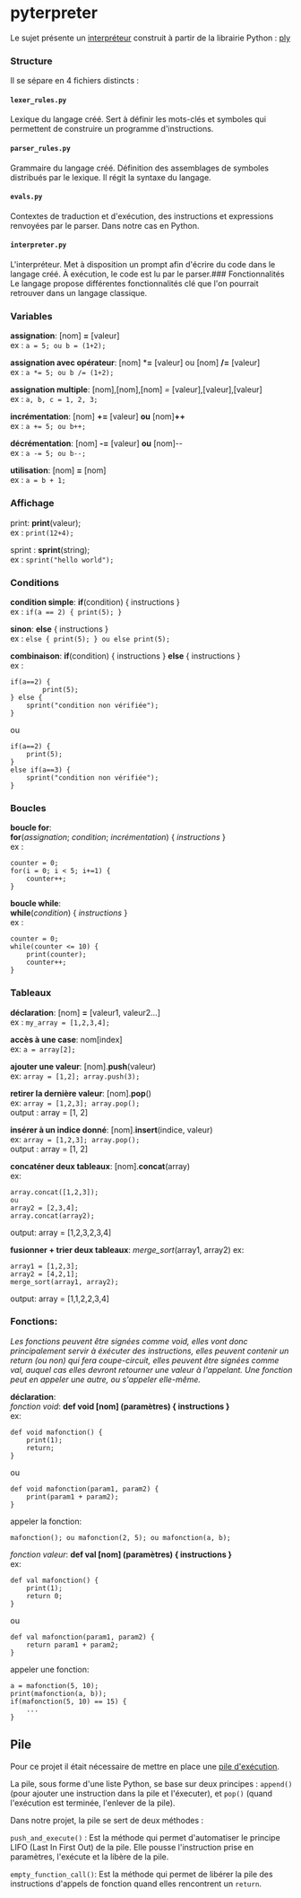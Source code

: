 # pyterpreter
Le sujet présente un [interpréteur](https://fr.wikipedia.org/wiki/Interpr%C3%A8te_(informatique)) construit à partir de la librairie Python : [ply](https://pypi.org/project/ply/)
### Structure
Il se sépare en 4 fichiers distincts :

#### `lexer_rules.py`
Lexique du langage créé. Sert à définir les mots-clés et symboles qui permettent de construire un programme d'instructions.

#### `parser_rules.py`
Grammaire du langage créé. Définition des assemblages de symboles distribués par le lexique. Il régit la syntaxe du langage.

#### `evals.py`
Contextes de traduction et d'exécution, des instructions et expressions renvoyées par le parser. Dans notre cas en Python.

#### `interpreter.py`
L'interpréteur. Met à disposition un prompt afin d'écrire du code dans le langage créé. À exécution, le code est lu par le parser.### Fonctionnalités
Le langage propose différentes fonctionnalités clé que l'on pourrait retrouver dans un langage classique.


### Variables
**assignation**: [nom] **=** [valeur] \
ex : `a = 5; ou b = (1+2);`

**assignation avec opérateur**: [nom] ***=** [valeur] ou [nom] **/=** [valeur] \
ex : `a *= 5; ou b /= (1+2);`

**assignation multiple**: [nom],[nom],[nom] *=* [valeur],[valeur],[valeur] \
ex : `a, b, c = 1, 2, 3;`

**incrémentation**: [nom] **+=** [valeur] **ou** [nom]**++** \
ex : `a += 5; ou b++;`

**décrémentation**: [nom] **-=** [valeur] **ou** [nom]-- \
ex : `a -= 5; ou b--;`

**utilisation**: [nom] **=** [nom] \
ex : `a = b + 1;`

### Affichage
print: **print**(valeur); \
ex : `print(12+4);`

sprint : **sprint**(string); \
ex : `sprint("hello world");`

### Conditions
**condition simple**: **if**(condition) { instructions } \
ex : `if(a == 2) { print(5); }`

**sinon**: **else** { instructions } \
ex : `else { print(5); } ou else print(5);`

**combinaison**: **if**(condition) { instructions } **else** { instructions } \
ex : 
```
if(a==2) {
        print(5);
} else {
    sprint("condition non vérifiée");
}
```
ou

```
if(a==2) {
    print(5);
} 
else if(a==3) {
    sprint("condition non vérifiée");
}
```

### Boucles
**boucle for**:  
**for**(*assignation*; *condition*; *incrémentation*) { *instructions* } \
ex : 
```
counter = 0;
for(i = 0; i < 5; i+=1) {
    counter++;
}
```
**boucle while**:  
**while**(*condition*) { *instructions* } \
ex : 
```
counter = 0;
while(counter <= 10) {
    print(counter);
    counter++;
}
```

### Tableaux
**déclaration**: [nom] **=** [valeur1, valeur2...] \
ex : `my_array = [1,2,3,4];`

**accès à une case**: nom[index] \
ex: `a = array[2];`

**ajouter une valeur**: [nom].**push**(valeur) \
ex: `array = [1,2]; array.push(3);`

**retirer la dernière valeur**: [nom].**pop**() \
ex: `array = [1,2,3]; array.pop();` \
output : array = [1, 2]

**insérer à un indice donné**: [nom].**insert**(indice, valeur) \
ex: `array = [1,2,3]; array.pop();` \
output : array = [1, 2]

**concaténer deux tableaux**: [nom].**concat**(array) \
ex: 
```
array.concat([1,2,3]);
ou
array2 = [2,3,4];
array.concat(array2);
```
output: array = [1,2,3,2,3,4]

**fusionner + trier deux tableaux**: *merge_sort*(array1, array2)
ex: 
```
array1 = [1,2,3];
array2 = [4,2,1];
merge_sort(array1, array2); 
```
output: array = [1,1,2,2,3,4]


### Fonctions: 
*Les fonctions peuvent être signées comme void, elles vont donc principalement servir à éxécuter des instructions, elles peuvent contenir un return (ou non) qui fera coupe-circuit, elles peuvent être signées comme val, auquel cas elles devront retourner une valeur à l'appelant. Une fonction peut en appeler une autre, ou s'appeler elle-même.* 

**déclaration**: \
*fonction void*: **def void [nom] (paramètres) { instructions }** \
ex: 
```
def void mafonction() {
    print(1);
    return;
}
```
ou 
```
def void mafonction(param1, param2) {
    print(param1 + param2);
}
```
appeler la fonction: 
```
mafonction(); ou mafonction(2, 5); ou mafonction(a, b);
```
*fonction valeur*: **def val [nom] (paramètres) { instructions }** \
ex: 
```
def val mafonction() {
    print(1);
    return 0; 
}
```
ou 
```
def val mafonction(param1, param2) {
    return param1 + param2;
}
```
appeler une fonction:
```
a = mafonction(5, 10);
print(mafonction(a, b)); 
if(mafonction(5, 10) == 15) {
    ...
}
```
## Pile

Pour ce projet il était nécessaire de mettre en place une [pile d'exécution](https://fr.wikipedia.org/wiki/Pile_d%27ex%C3%A9cution).

La pile, sous forme d'une liste Python, se base sur deux principes : `append()` (pour ajouter une instruction dans la pile et l'éxecuter), et `pop()` (quand l'exécution est terminée, l'enlever de la pile).

Dans notre projet, la pile se sert de deux méthodes : 

`push_and_execute()` : Est la méthode qui permet d'automatiser le principe LIFO (Last In First Out) de la pile. Elle pousse l'instruction prise en paramètres, l'exécute et la libère de la pile.

`empty_function_call()`: Est la méthode qui permet de libérer la pile des instructions d'appels de fonction quand elles rencontrent un `return`.